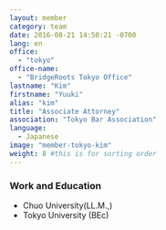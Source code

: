```yaml
---
layout: member
category: team
date: 2016-08-21 14:50:21 -0700
lang: en
office:
  - "tokyo"
office-name:
  - "BridgeRoots Tokyo Office"
lastname: "Kim"
firstname: "Yuuki"
alias: "kim"
title: "Associate Attorney"
association: "Tokyo Bar Association"
language:
  - Japanese
image: "member-tokyo-kim"
weight: 8 #this is for sorting order
---
```


### Work and Education
- Chuo University(LL.M.,)
- Tokyo University (BEc)
